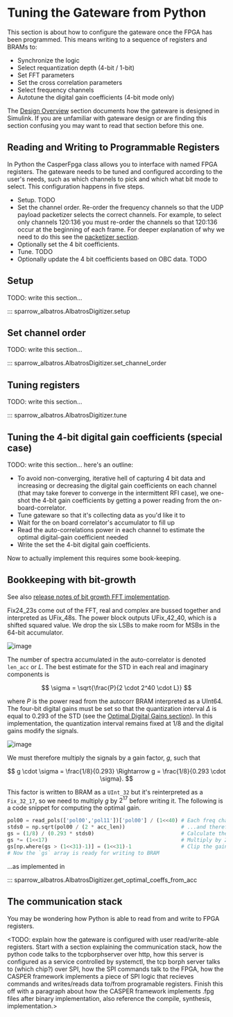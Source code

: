 # Tuning the Gateware from Python

This section is about how to configure the gateware once the FPGA has been programmed. This means writing to a sequence of registers and BRAMs to:

- Synchronize the logic
- Select requantization depth (4-bit / 1-bit)
- Set FFT parameters
- Set the cross correlation parameters
- Select frequency channels
- Autotune the digital gain coefficients (4-bit mode only) 

The [Design Overview](gateware-design.md) section documents how the gateware is designed in Simulink. If you are unfamiliar with gateware design or are finding this section confusing you may want to read that section before this one.

## Reading and Writing to Programmable Registers

In Python the CasperFpga class allows you to interface with named FPGA registers. The gateware needs to be tuned and configured according to the user's needs, such as which channels to pick and which what bit mode to select. This configuration happens in five steps. 

- Setup. TODO
- Set the channel order. Re-order the frequency channels so that the UDP payload packetizer selects the correct channels. For example, to select only channels 120:136 you must re-order the channels so that 120:136 occur at the beginning of each frame. For deeper explanation of why we need to do this see the [packetizer section](gateware-design.md#packetiser). 
- Optionally set the 4 bit coefficients. 
- Tune. TODO
- Optionally update the 4 bit coefficients based on OBC data. TODO


## Setup 

TODO: write this section... 

::: sparrow_albatros.AlbatrosDigitizer.setup

## Set channel order

TODO: write this section... 

::: sparrow_albatros.AlbatrosDigitizer.set_channel_order

## Tuning registers

TODO: write this section... 

::: sparrow_albatros.AlbatrosDigitizer.tune


## Tuning the 4-bit digital gain coefficients (special case)

TODO: write this section... here's an outline: 

- To avoid non-converging, iterative hell of capturing 4 bit data and increasing or decreasing the digital gain coefficients on each channel (that may take forever to converge in the intermittent RFI case), we one-shot the 4-bit gain coefficients by getting a power reading from the on-board-correlator. 
- Tune gateware so that it's collecting data as you'd like it to
- Wait for the on board correlator's accumulator to fill up
- Read the auto-correlations power in each channel to estimate the optimal digital-gain coefficient needed
- Write the set the 4-bit digital gain coefficients. 

Now to actually implement this requires some book-keeping. 

## Bookkeeping with bit-growth

See also [release notes of bit growth FFT implementation](https://github.com/ALBATROS-Experiment/sparrow-albatros/blob/5feccd8c8ff970ebfc55a5a0953bfbcbe9106edf/firmware/sparrow_albatros_spec/outputs/sparrow_albatros_spec_2025-04-17-xc7z030-35_release-notes.md).

Fix24_23s come out of the FFT, real and complex are bussed together and interpreted as UFix_48s. The power block outputs UFix_42_40, which is a shifted squared value. We drop the six LSBs to make room for MSBs in the 64-bit accumulator. 

![image](https://github.com/user-attachments/assets/c39c0825-3314-4014-9529-d37757e5df3b)

The number of spectra accumulated in the auto-correlator is denoted `len_acc` or $L$. The best estimate for the STD in each real and imaginary components is 

$$
\sigma = \sqrt{\frac{P}{2 \cdot 2^40 \cdot L}}
$$

where $P$ is the power read from the autocorr BRAM interpreted as a UInt64. The four-bit digital gains must be set so that the quantization interval $\Delta$ is equal to 0.293 of the STD (see the [Optimal Digital Gains section](#digital-gain-coefficients-4bit)). In this implementation, the quantization interval remains fixed at 1/8 and the digital gains modify the signals. 

![image](https://github.com/user-attachments/assets/bb581028-d1bf-489a-970d-cb04fa4ee619)

We must therefore multiply the signals by a gain factor, $g$, such that 

$$
g \cdot \sigma = \frac{1/8}{0.293} \Rightarrow g = \frac{1/8}{0.293 \cdot \sigma}.
$$

This factor is written to BRAM as a `UInt_32` but it's reinterpreted as a `Fix_32_17`, so we need to multiply $g$ by $2^{17}$ before writing it. The following is a code snippet for computing the optimal gain.

```python
pol00 = read_pols(['pol00','pol11'])['pol00'] / (1<<40) # Each freq channel has different power
stds0 = np.sqrt(pol00 / (2 * acc_len))                  # ...and therefore a different STD
gs = (1/8) / (0.293 * stds0)                            # Calculate the digital gains
gs *= (1<<17)                                           # Multiply by 2^17 for packaging
gs[np.where(gs > (1<<31)-1)] = (1<<31)-1                # Clip the gains so that they fit
# Now the `gs` array is ready for writing to BRAM
```

...as implemented in 

::: sparrow_albatros.AlbatrosDigitizer.get_optimal_coeffs_from_acc 

## The communication stack

You may be wondering how Python is able to read from and write to FPGA registers. 

<TODO: explain how the gateware is configured with user read/write-able registers. Start with a section explaining the communication stack, how the python code talks to the tcpborphserver over http, how this server is configured as a service controlled by systemctl, the tcp borph server talks to (which chip?) over SPI, how the SPI commands talk to the FPGA, how the CASPER framework implements a piece of SPI logic that recieves commands and writes/reads data to/from programable registers. Finish this off with a paragraph about how the CASPER framework implements .fpg files after binary implementation, also reference the compile, synthesis, implementation.>





